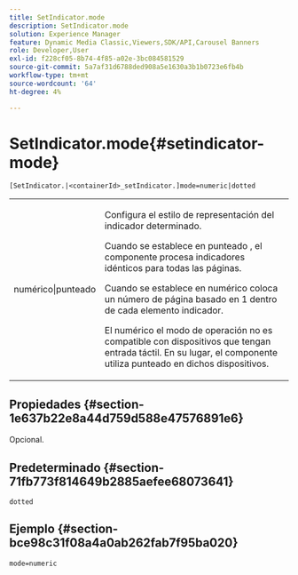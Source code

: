 ```yaml
---
title: SetIndicator.mode
description: SetIndicator.mode
solution: Experience Manager
feature: Dynamic Media Classic,Viewers,SDK/API,Carousel Banners
role: Developer,User
exl-id: f228cf05-8b74-4f85-a02e-3bc084581529
source-git-commit: 5a7af31d6788ded908a5e1630a3b1b0723e6fb4b
workflow-type: tm+mt
source-wordcount: '64'
ht-degree: 4%

---
```


# SetIndicator.mode{#setindicator-mode}

`[SetIndicator.|<containerId>_setIndicator.]mode=numeric|dotted`

<table id="table_0BEA0B5FFDF64E5594B534B2A87A6D88"> 
 <tbody> 
  <tr> 
   <td colname="col1"> <p> <span class="codeph"> numérico|punteado</span> </p> </td> 
   <td colname="col2"> <p> Configura el estilo de representación del indicador determinado. </p> <p>Cuando se establece en <span class="codeph"> punteado </span>, el componente procesa indicadores idénticos para todas las páginas. </p> <p>Cuando se establece en <span class="codeph"> numérico</span> coloca un número de página basado en 1 dentro de cada elemento indicador. </p> <p>El <span class="codeph"> numérico</span> el modo de operación no es compatible con dispositivos que tengan entrada táctil. En su lugar, el componente utiliza <span class="codeph"> punteado</span> en dichos dispositivos. </p> </td> 
  </tr> 
 </tbody> 
</table>

## Propiedades {#section-1e637b22e8a44d759d588e47576891e6}

Opcional.

## Predeterminado {#section-71fb773f814649b2885aefee68073641}

`dotted`

## Ejemplo {#section-bce98c31f08a4a0ab262fab7f95ba020}

`mode=numeric`
